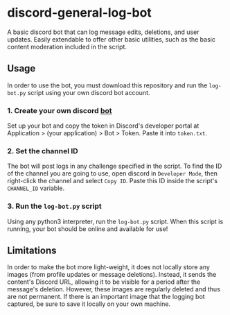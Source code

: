 # discord-general-log-bot
A basic discord bot that can log message edits, deletions, and user updates.
Easily extendable to offer other basic utilities, such as the basic content moderation included
in the script. 

## Usage
In order to use the bot, you must download this repository and run the `log-bot.py` script using your own discord bot 
account.

### 1. Create your own discord [bot](https://discord.com/developers/docs/intro)
Set up your bot and copy the token in Discord's developer portal at Application > (your application) > Bot > Token. 
Paste it into `token.txt`.

### 2. Set the channel ID
The bot will post logs in any challenge specified in the script. To find the ID of the channel you are going to use, 
open discord in `Developer Mode`, then right-click the channel and select `Copy ID`. 
Paste this ID inside the script's `CHANNEL_ID` variable.

### 3. Run the `log-bot.py` script
Using any python3 interpreter, run the `log-bot.py` script. When this script is running, your bot should be online and 
available for use!

## Limitations
In order to make the bot more light-weight, it does not locally store any images (from profile updates or message
deletions). Instead, it sends the content's Discord URL, allowing it to be visible for a period after the
message's deletion. However, these images are regularly deleted and thus are not permanent. If there is an important
image that the logging bot captured, be sure to save it locally on your own machine.
